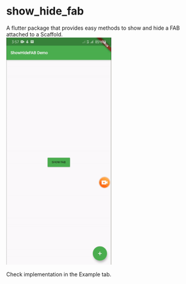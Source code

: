 # show_hide_fab

A flutter package that provides easy methods to show and hide a FAB attached to a Scaffold.  
<img src="example/demo.gif" height=600em><br />  

Check implementation in the Example tab.

